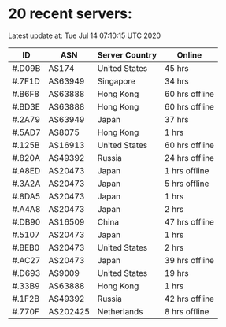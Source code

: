 # 20 recent servers:

Latest update at: Tue Jul 14 07:10:15 UTC 2020

| ID | ASN | Server Country | Online |
| -- | --- | -------------- | ------ |
| #.D09B | AS174 | United States | 45 hrs |
| #.7F1D | AS63949 | Singapore | 34 hrs |
| #.B6F8 | AS63888 | Hong Kong | 60 hrs offline |
| #.BD3E | AS63888 | Hong Kong | 60 hrs offline |
| #.2A79 | AS63949 | Japan | 37 hrs |
| #.5AD7 | AS8075 | Hong Kong | 1 hrs |
| #.125B | AS16913 | United States | 60 hrs offline |
| #.820A | AS49392 | Russia | 24 hrs offline |
| #.A8ED | AS20473 | Japan | 1 hrs offline |
| #.3A2A | AS20473 | Japan | 5 hrs offline |
| #.8DA5 | AS20473 | Japan | 1 hrs |
| #.A4A8 | AS20473 | Japan | 2 hrs |
| #.DB90 | AS16509 | China | 47 hrs offline |
| #.5107 | AS20473 | Japan | 1 hrs |
| #.BEB0 | AS20473 | United States | 2 hrs |
| #.AC27 | AS20473 | Japan | 39 hrs offline |
| #.D693 | AS9009 | United States | 19 hrs |
| #.33B9 | AS63888 | Hong Kong | 1 hrs |
| #.1F2B | AS49392 | Russia | 42 hrs offline |
| #.770F | AS202425 | Netherlands | 8 hrs offline |

